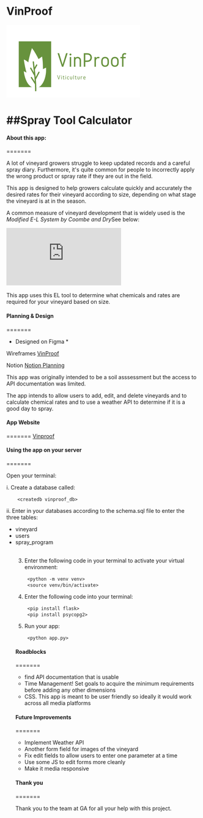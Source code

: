 # VinProof

<img src="/static/Logo.png" alt="Logo"/>

<h1>##Spray Tool Calculator</h1>

<h4>About this app:</h4>
=======

A lot of vineyard growers struggle to keep updated records and a careful spray diary. Furthermore, it's quite common for people to incorrectly apply the wrong product or spray rate if they are out in the field. 

This app is designed to help growers calculate quickly and accurately the desired rates for their vineyard according to size, depending on what stage the vineyard is at in the season.

A common measure of vineyard development that is widely used is the <em>Modified E-L System by Coombe and Dry</em>See below: <br>

![E-L Modified Stage](http://https://www.awri.com.au/wp-content/uploads/grapegrowth.pdf)

This app uses this EL tool to determine what chemicals and rates are required for your vineyard based on size.

<h4>Planning & Design</h4>
=======

* Designed on Figma *

Wireframes
<a href="https://www.figma.com/file/RNoZZ8a1tHAC3suykHdfF5/VinProof?node-id=0%3A1" title="Vinproof">VinProof</a>

Notion 
<a href="https://www.notion.so/537298ba7ac748f1a4723cd7cdb48128?v=8b13014a410042dc96a032bb17a86ffe" title="Notion">Notion Planning</a>

This app was originally intended to be a soil asssessment but the access to API documentation was limited.

The app intends to allow users to add, edit, and delete vineyards and to calculate chemical rates and to use a weather API to determine if it is a good day to spray.

<h4>App Website</h4>
=======
<a href="https://vinproof.herokuapp.com/" title="Vinproof">Vinproof</a>

<h4>Using the app on your server</h4>
=======

Open your terminal: <br>

i. Create a database called:

        <createdb vinproof_db>

ii. Enter in your databases according to the schema.sql file to enter the three tables:<br>

<ul>
    <li>vineyard</li>
    <li>users</li>
    <li>spray_program</li>
<br>

3. Enter the following code in your  terminal to activate your virtual environment:

        <python -m venv venv>
        <source venv/bin/activate>

4. Enter the following code into your  terminal:

        <pip install flask>
        <pip install psycopg2>

5. Run your app:

        <python app.py>

 
<h4>Roadblocks</h4>
=======

- find API documentation that is usable
- Time Management! Set goals to acquire the minimum requirements before adding any other dimensions
- CSS. This app is meant to be user friendly so ideally it would work across all media platforms

<h4>Future Improvements</h4>
=======

- Implement Weather API
- Another form field for images of the vineyard
- Fix edit fields to allow users to enter one parameter at a time
- Use some JS to edit forms more cleanly
- Make it media responsive

<h4>Thank you</h4>
=======

Thank you to the team at GA for all your help with this project.